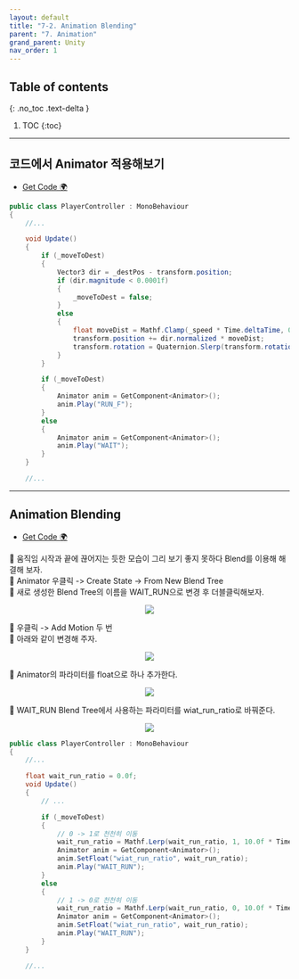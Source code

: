 ```yaml
---
layout: default
title: "7-2. Animation Blending"
parent: "7. Animation"
grand_parent: Unity
nav_order: 1
---
```


## Table of contents
{: .no_toc .text-delta }

1. TOC
{:toc}

---

## 코드에서 Animator 적용해보기

* [Get Code 🌍](https://github.com/EasyCoding-7/unity_tutorials/tree/7.2.1)

```csharp
public class PlayerController : MonoBehaviour
{
    //...

	void Update()
	{
		if (_moveToDest)
		{
			Vector3 dir = _destPos - transform.position;
			if (dir.magnitude < 0.0001f)
			{
				_moveToDest = false;
			}
			else
			{
				float moveDist = Mathf.Clamp(_speed * Time.deltaTime, 0, dir.magnitude);
				transform.position += dir.normalized * moveDist;
				transform.rotation = Quaternion.Slerp(transform.rotation, Quaternion.LookRotation(dir), 20 * Time.deltaTime);
			}
		}

		if (_moveToDest)
		{
			Animator anim = GetComponent<Animator>();
			anim.Play("RUN_F");
		}
        else
        {
			Animator anim = GetComponent<Animator>();
			anim.Play("WAIT");
        }
	}

    //...
```

---

## Animation Blending

* [Get Code 🌍](https://github.com/EasyCoding-7/unity_tutorials/tree/7.2)

🦐 움직임 시작과 끝에 끊어지는 듯한 모습이 그리 보기 좋지 못하다 Blend를 이용해 해결해 보자.<br>
🦐 Animator 우클릭 -> Create State -> From New Blend Tree<br>
🦐 새로 생성한 Blend Tree의 이름을 WAIT_RUN으로 변경 후 더블클릭해보자.

<p align="center">
  <img src="https://taehyungs-programming-blog.github.io/blog/assets/images/csharp/unity/unity-7-2-1.png"/>
</p>

🦐 우클릭 -> Add Motion 두 번<br>
🦐 아래와 같이 변경해 주자.

<p align="center">
  <img src="https://taehyungs-programming-blog.github.io/blog/assets/images/csharp/unity/unity-7-2-2.png"/>
</p>

🦐 Animator의 파라미터를 float으로 하나 추가한다.

<p align="center">
  <img src="https://taehyungs-programming-blog.github.io/blog/assets/images/csharp/unity/unity-7-2-3.png"/>
</p>

🦐 WAIT_RUN Blend Tree에서 사용하는 파라미터를 wiat_run_ratio로 바꿔준다.

<p align="center">
  <img src="https://taehyungs-programming-blog.github.io/blog/assets/images/csharp/unity/unity-7-2-4.png"/>
</p>

```csharp
public class PlayerController : MonoBehaviour
{
    //...

	float wait_run_ratio = 0.0f;
	void Update()
	{
		// ...

		if (_moveToDest)
		{
			// 0 -> 1로 천천히 이동
			wait_run_ratio = Mathf.Lerp(wait_run_ratio, 1, 10.0f * Time.deltaTime);
			Animator anim = GetComponent<Animator>();
			anim.SetFloat("wiat_run_ratio", wait_run_ratio);
			anim.Play("WAIT_RUN");
		}
        else
        {
			// 1 -> 0로 천천히 이동
			wait_run_ratio = Mathf.Lerp(wait_run_ratio, 0, 10.0f * Time.deltaTime);
			Animator anim = GetComponent<Animator>();
			anim.SetFloat("wiat_run_ratio", wait_run_ratio);
			anim.Play("WAIT_RUN");
		}
	}

    //...
```

